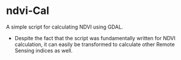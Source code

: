 # ndvi-Cal
A simple script for calculating NDVI using GDAL.

- Despite the fact that the script was fundamentally written for NDVI calculation, it can easily be transformed to calculate other Remote Sensing indices as well.
